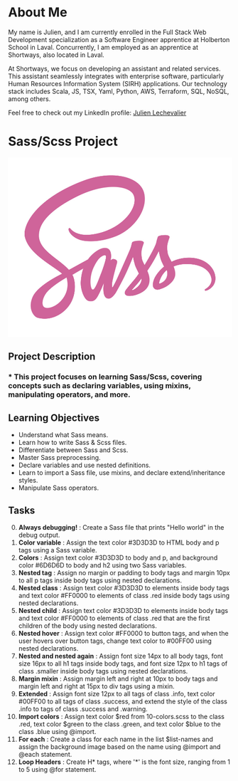 # About Me

My name is Julien, and I am currently enrolled in the Full Stack Web Development specialization as a Software Engineer apprentice at Holberton School in Laval. Concurrently, I am employed as an apprentice at Shortways, also located in Laval.

At Shortways, we focus on developing an assistant and related services. This assistant seamlessly integrates with enterprise software, particularly Human Resources Information System (SIRH) applications. Our technology stack includes Scala, JS, TSX, Yaml, Python, AWS, Terraform, SQL, NoSQL, among others.

Feel free to check out my LinkedIn profile: [Julien Lechevalier](https://www.linkedin.com/in/julien-lechevalier-12381a239/)

# __**Sass/Scss Project**__

![cover](/sass_scss/img/9936ba361a3962278900.jpg)

## **Project Description**

### * This project focuses on learning Sass/Scss, covering concepts such as declaring variables, using mixins, manipulating operators, and more.

## **Learning Objectives**

* Understand what Sass means.
* Learn how to write Sass & Scss files.
* Differentiate between Sass and Scss.
* Master Sass preprocessing.
* Declare variables and use nested definitions.
* Learn to import a Sass file, use mixins, and declare extend/inheritance styles.
* Manipulate Sass operators.

## **Tasks**

0. **Always debugging!** : Create a Sass file that prints "Hello world" in the debug output.
1. **Color variable** : Assign the text color #3D3D3D to HTML body and p tags using a Sass variable.
2. **Colors** : Assign text color #3D3D3D to body and p, and background color #6D6D6D to body and h2 using two Sass variables.
3. **Nested tag** : Assign no margin or padding to body tags and margin 10px to all p tags inside body tags using nested declarations.
4. **Nested class** : Assign text color #3D3D3D to elements inside body tags and text color #FF0000 to elements of class .red inside body tags using nested declarations.
5. **Nested child** : Assign text color #3D3D3D to elements inside body tags and text color #FF0000 to elements of class .red that are the first children of the body using nested declarations.
6. **Nested hover** : Assign text color #FF0000 to button tags, and when the user hovers over button tags, change text color to #00FF00 using nested declarations.
7. **Nested and nested again** : Assign font size 14px to all body tags, font size 16px to all h1 tags inside body tags, and font size 12px to h1 tags of class .smaller inside body tags using nested declarations.
8. **Margin mixin** : Assign margin left and right at 10px to body tags and margin left and right at 15px to div tags using a mixin.
9. **Extended** : Assign font size 12px to all tags of class .info, text color #00FF00 to all tags of class .success, and extend the style of the class .info to tags of class .success and .warning.
10. **Import colors** : Assign text color $red from 10-colors.scss to the class .red, text color $green to the class .green, and text color $blue to the class .blue using @import.
11. **For each** : Create a class for each name in the list $list-names and assign the background image based on the name using @import and @each statement.
12. **Loop Headers** : Create H* tags, where '*' is the font size, ranging from 1 to 5 using @for statement.
